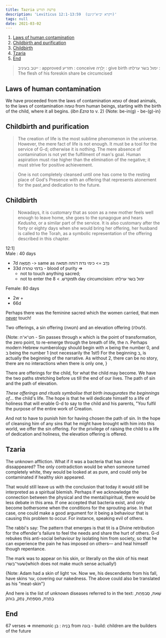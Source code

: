 ```yaml
---
title: Tazria פרשׁת תזריע
description: 'Leviticus 12:1-13:59  (ויקרא יב״א־יג״נט)'
tags: null
date: 2021-03-02
---
```


1. [Laws of human contamination](#laws-of-human-contamination)
2. [Childbirth and purification](#childbirth-and-purification)
3. [Childbirth](#childbirth)
4. [Tzaria](#tzaria)
5. [End](#end)

> ייטב בעיניב : approved
> תזריע : conceive
> יָלְרָה : give birth
> יִמול בשׂר ערלתו : The flesh of his foreskin share be circumcised

## Laws of human contamination

We have proceeded from the laws of contamination טוּמא of dead animals, to the laws of contamination טוּמה from human beings, starting with the birth of the child, where it all begins. (_Ibn Ezra_ to v. 2) {Note: be-in(g) - be-(g)-in}

## Childbirth and purification

> The creation of life is the most sublime phenomenon in the universe. However, the mere fact of life is not enough. It must be a tool for the service of G-d; otherwise it is nothing. The mere absence of contamination is not yet the fulfilment of man's goal. Human aspiration must rise higher than the elimination of the negative; it must strive for positive achievement.

> One is not completely cleansed until one has come to the resting place of God's Presence with an offering that represents atonement for the past,and dedication to the future.

## Childbirth

> Nowadays, it is customary that as soon as a new mother feels well enough to leave home, she goes to the synagogue and hears _Kedusha_, or a similar part of the service. It is also customary after the forty or eighty days when she would bring her offering, her husband is called to the Torah, as a symbolic representation of the offering described in this chapter.

12:1]  
Male : 40 days

- 7d תָמְאָה -> same as נִדָב => כימי נדת דוֹתה תִמאה
- 33d בדמי טהרה - blood of purity =>
  - not to touch anything sacred;
  - not to enter the מקדשׁ. > 8th day circumcision: ימול בשׂר ערלתו

Female: 80 days

- 2w +
- 66d

Perhaps there was the feminine sacred which the women carried, that men <span style="text-decoration: underline">never</span> touch!

Two offerings, a sin offering (חטאה) and an elevation offering (לעולה).

{Note: חט־א־ה - Sin passes through א which is the point of transformation, the zero point, to re-emerge through the breath of life, the ה. Perhaps modern Hebrew numberology should begin with א being the number 0, and ב being the number 1 (not necessarily the 1st!) For the beginning ב, is actually the beginning of the narrative. As without 2, there can be no story, there are no interactions when there is only one, }

There are offerings for the child, for what the child may become. We have the two paths stretching before us till the end of our lives. The path of sin and the path of elevation.

_These offerings and rituals symbolise that birth inaugurates the beginnings of_... the child's life. The hope is that he will dedicate himself to a life of holiness that will enable G-d to say to the child and his parents, "You fulfil the purpose of the entire work of Creation.

And not to have to punish him for having chosen the path of sin. In the hope of cleansing him of any sins that he might have brought with him into this world, we offer the sin offering. For the privilege of raising the child to a life of dedication and holiness, the elevation offering is offered.

## Tzaria

The unknown affliction. What if it was a bacteria that has since dissappeared? The only contradiction would be when someone turned completely white, they would be looked at as pure, and could only be contaminated if healthy skin appeared.

That would still leave us with the conclusion that today it would still be interpreted as a spiritual blemish. Perhaps if we acknowledge the connection between the physical and the mental/spiritual, there would be less debate in this area. If one accepted that bacteria exist, and only become bothersome when the conditions for the sprouting arise. In that case, one could make a good argument for it being a behaviour that is causing this problem to occur. For instance, speaking evil of others.

The rabbi's say: The pattern that emerges is that tit is a DIvine retribution for the offender's failure to feel the needs and share the hurt of others. G-d rebukes this anti-social behaviour by isolating him from society, so that he can experience the pain he has imposed on others&mdash; and heal himself though repentance.

The mark was to appear on his skin, or literally on the skin of his meat שׁעור־בשׂרו(which does not make much sense actually!)

{Note: Adam had a skin of light אור. Now we, his descendents from his fall, have skins עור, covering our nakedness. The above could also be translated as his "meat-skin"}

ָAnd here is the list of unknown diseases referred to in the text: שְׁאת, סַבפַּחַת, בַחֶרֶת, מִסְפַּחַת, נֶתֶק, בוהק

## End

67 verses => mnemonic בַנֵיה : בן from בונה - build: children are the builders of the future

